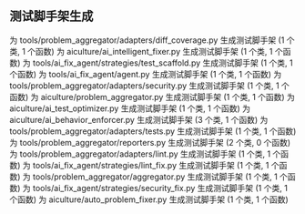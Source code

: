 ## 测试脚手架生成

为 tools/problem_aggregator/adapters/diff_coverage.py 生成测试脚手架 (1 个类, 1 个函数)
为 aiculture/ai_intelligent_fixer.py 生成测试脚手架 (1 个类, 1 个函数)
为 tools/ai_fix_agent/strategies/test_scaffold.py 生成测试脚手架 (1 个类, 1 个函数)
为 tools/ai_fix_agent/agent.py 生成测试脚手架 (1 个类, 1 个函数)
为 tools/problem_aggregator/adapters/security.py 生成测试脚手架 (1 个类, 1 个函数)
为 aiculture/problem_aggregator.py 生成测试脚手架 (1 个类, 1 个函数)
为 aiculture/ai_test_optimizer.py 生成测试脚手架 (1 个类, 1 个函数)
为 aiculture/ai_behavior_enforcer.py 生成测试脚手架 (3 个类, 1 个函数)
为 tools/problem_aggregator/adapters/tests.py 生成测试脚手架 (1 个类, 1 个函数)
为 tools/problem_aggregator/reporters.py 生成测试脚手架 (2 个类, 0 个函数)
为 tools/problem_aggregator/adapters/lint.py 生成测试脚手架 (1 个类, 1 个函数)
为 tools/ai_fix_agent/strategies/lint_fix.py 生成测试脚手架 (1 个类, 1 个函数)
为 tools/problem_aggregator/aggregator.py 生成测试脚手架 (1 个类, 1 个函数)
为 tools/ai_fix_agent/strategies/security_fix.py 生成测试脚手架 (1 个类, 1 个函数)
为 aiculture/auto_problem_fixer.py 生成测试脚手架 (1 个类, 1 个函数)
